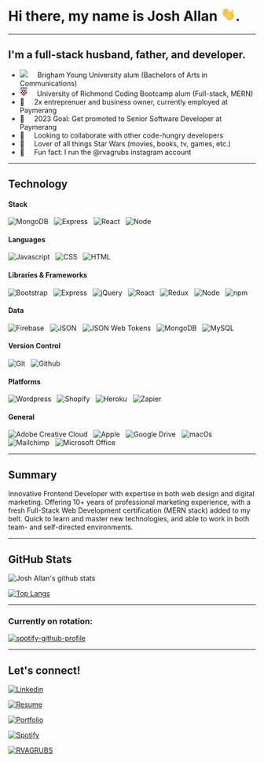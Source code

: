 # Hi there, my name is Josh Allan <img src="img/wave.gif" width="30px">.

---

## I'm a full-stack husband, father, and developer.

- <img src="https://upload.wikimedia.org/wikipedia/commons/thumb/b/b2/Brigham_Young_University_medallion.svg/1200px-Brigham_Young_University_medallion.svg.png" width="20px"> &nbsp; &nbsp; Brigham Young University alum (Bachelors of Arts in Communications)
- <img src="img/uofr.png" width="15px"> &nbsp; &nbsp; University of Richmond Coding Bootcamp alum (Full-stack, MERN)
- 👔 &nbsp; &nbsp; 2x entreprenuer and business owner, currently employed at Paymerang
- 🥅 &nbsp; &nbsp; 2023 Goal: Get promoted to Senior Software Developer at Paymerang
- 👯 &nbsp; &nbsp; Looking to collaborate with other code-hungry developers
- 🎥 &nbsp; &nbsp; Lover of all things Star Wars (movies, books, tv, games, etc.)
- 🍗 &nbsp; &nbsp; Fun fact: I run the @rvagrubs instagram account

---

## Technology

#### Stack

![MongoDB](https://img.shields.io/badge/Data-MongoDB-informational?style=for-the-badge&logo=MongoDB&logoColor=white&color=1ABC9B&labelColor=001837) &nbsp;
![Express](https://img.shields.io/badge/Code-express-informational?style=for-the-badge&logo=express&logoColor=white&color=1ABC9B&labelColor=001837) &nbsp;
![React](https://img.shields.io/badge/Code-React-informational?style=for-the-badge&logo=react&logoColor=white&color=1ABC9B&labelColor=001837) &nbsp;
![Node](https://img.shields.io/badge/Code-Node.js-informational?style=for-the-badge&logo=node.js&logoColor=white&color=1ABC9B&labelColor=001837) &nbsp;

#### Languages

![Javascript](https://img.shields.io/badge/Code-Javascript-informational?style=for-the-badge&logo=javascript&logoColor=white&color=1ABC9B&labelColor=001837) &nbsp;
![CSS](https://img.shields.io/badge/Code-CSS-informational?style=for-the-badge&logo=css3&logoColor=white&color=1ABC9B&labelColor=001837) &nbsp;
![HTML](https://img.shields.io/badge/Code-HTML-informational?style=for-the-badge&logo=html5&logoColor=white&color=1ABC9B&labelColor=001837) &nbsp;

#### Libraries & Frameworks

![Bootstrap](https://img.shields.io/badge/Code-Bootstrap-informational?style=for-the-badge&logo=bootstrap&logoColor=white&color=1ABC9B&labelColor=001837) &nbsp;
![Express](https://img.shields.io/badge/Code-express-informational?style=for-the-badge&logo=express&logoColor=white&color=1ABC9B&labelColor=001837) &nbsp;
![jQuery](https://img.shields.io/badge/Code-jQuery-informational?style=for-the-badge&logo=jquery&logoColor=white&color=1ABC9B&labelColor=001837) &nbsp;
![React](https://img.shields.io/badge/Code-React-informational?style=for-the-badge&logo=react&logoColor=white&color=1ABC9B&labelColor=001837) &nbsp;
![Redux](https://img.shields.io/badge/Code-Redux-informational?style=for-the-badge&logo=redux&logoColor=white&color=1ABC9B&labelColor=001837) &nbsp;
![Node](https://img.shields.io/badge/Code-Node.js-informational?style=for-the-badge&logo=node.js&logoColor=white&color=1ABC9B&labelColor=001837) &nbsp;
![npm](https://img.shields.io/badge/Tech-npm.js-informational?style=for-the-badge&logo=npm.js&logoColor=white&color=1ABC9B&labelColor=001837) &nbsp;

#### Data

![Firebase](https://img.shields.io/badge/Data-Firebase-informational?style=for-the-badge&logo=Firebase&logoColor=white&color=1ABC9B&labelColor=001837) &nbsp;
![JSON](https://img.shields.io/badge/Code-json-informational?style=for-the-badge&logo=json&logoColor=white&color=1ABC9B&labelColor=001837) &nbsp;
![JSON Web Tokens](https://img.shields.io/badge/Code-json_web_tokens-informational?style=for-the-badge&logo=json-web-tokens&logoColor=white&color=1ABC9B&labelColor=001837) &nbsp;
![MongoDB](https://img.shields.io/badge/Data-MongoDB-informational?style=for-the-badge&logo=MongoDB&logoColor=white&color=1ABC9B&labelColor=001837) &nbsp;
![MySQL](https://img.shields.io/badge/Data-MySQL-informational?style=for-the-badge&logo=mysql&logoColor=white&color=1ABC9B&labelColor=001837) &nbsp;

#### Version Control

![Git](https://img.shields.io/badge/Tech-Git-informational?style=for-the-badge&logo=Git&logoColor=white&color=1ABC9B&labelColor=001837) &nbsp;
![Github](https://img.shields.io/badge/Tech-GitHub-informational?style=for-the-badge&logo=GitHub&logoColor=white&color=1ABC9B&labelColor=001837) &nbsp;

#### Platforms

![Wordpress](https://img.shields.io/badge/Tech-Wordpress-informational?style=for-the-badge&logo=wordpress&logoColor=white&color=1ABC9B&labelColor=001837) &nbsp;
![Shopify](https://img.shields.io/badge/Tech-Shopify-informational?style=for-the-badge&logo=Shopify&logoColor=white&color=1ABC9B&labelColor=001837) &nbsp;
![Heroku](https://img.shields.io/badge/Tech-Heroku-informational?style=for-the-badge&logo=Heroku&logoColor=white&color=1ABC9B&labelColor=001837) &nbsp;
![Zapier](https://img.shields.io/badge/Tech-Zapier-informational?style=for-the-badge&logo=Zapier&logoColor=white&color=1ABC9B&labelColor=001837) &nbsp;

#### General

![Adobe Creative Cloud](https://img.shields.io/badge/Tech-adobe_creative_cloud-informational?style=for-the-badge&logo=adobe-creative-cloud&logoColor=white&color=1ABC9B&labelColor=001837) &nbsp;
![Apple](https://img.shields.io/badge/Tech-apple-informational?style=for-the-badge&logo=apple&logoColor=white&color=1ABC9B&labelColor=001837) &nbsp;
![Google Drive](https://img.shields.io/badge/Tech-Google_Drive-informational?style=for-the-badge&logo=google-drive&logoColor=white&color=1ABC9B&labelColor=001837) &nbsp;
![macOs](https://img.shields.io/badge/Tech-macOS-informational?style=for-the-badge&logo=macOS&logoColor=white&color=1ABC9B&labelColor=001837) &nbsp;
![Mailchimp](https://img.shields.io/badge/Tech-Mailchimp-informational?style=for-the-badge&logo=Mailchimp&logoColor=white&color=1ABC9B&labelColor=001837) &nbsp;
![Microsoft Office](https://img.shields.io/badge/Tech-Microsoft_office-informational?style=for-the-badge&logo=microsoft-office&logoColor=white&color=1ABC9B&labelColor=001837) &nbsp;

---

## Summary

Innovative Frontend Developer with expertise in both web design and digital marketing. Offering 10+ years of professional marketing experience, with a fresh Full-Stack Web Development certification (MERN stack) added to my belt. Quick to learn and master new technologies, and able to work in both team- and self-directed environments.

---

## GitHub Stats

![Josh Allan's github stats](https://github-readme-stats.vercel.app/api?username=jallan07&show_icons=true&title_color=ffffff&icon_color=00ba9d&text_color=ffffff&bg_color=001837&hide_border=true)

[![Top Langs](https://github-readme-stats.vercel.app/api/top-langs/?username=jallan07&langs_count=10&card_width=495&title_color=ffffff&icon_color=00ba9d&text_color=ffffff&bg_color=001837&hide_border=true)](https://github.com/anuraghazra/github-readme-stats)

---

### Currently on rotation:

[![spotify-github-profile](https://spotify-github-profile.vercel.app/api/view?uid=12484067&cover_image=true&theme=novatorem)](https://spotify-github-profile.vercel.app/api/view?uid=12484067&redirect=true)

---

## Let's connect!

[![Linkedin](https://img.shields.io/badge/Linkedin-joshuamallan-informational?style=for-the-badge&logo=linkedin&logoColor=white&color=1ABC9B&labelColor=001837)](https://www.linkedin.com/in/joshuamallan/)

[![Resume](https://img.shields.io/badge/Resume-joshuamallan-informational?style=for-the-badge&logo=google-drive&logoColor=white&color=1ABC9B&labelColor=001837)](https://drive.google.com/file/d/1S4_u5BLspZWVqAkhJdZBl2cTXRRApXUr/view?usp=sharing)

[![Portfolio](https://img.shields.io/badge/Email-allan.josh07@gmail.com-informational?style=for-the-badge&logo=gmail&logoColor=white&color=1ABC9B&labelColor=001837)](mailto:allan.josh07@gmail.com)

[![Spotify](https://img.shields.io/badge/spotify-Josh_Allan-informational?style=for-the-badge&logo=spotify&logoColor=white&color=1ABC9B&labelColor=001837)](https://open.spotify.com/user/12484067?si=xhMwjlhjTlKNUCmltYAKWA)

[![RVAGRUBS](https://img.shields.io/badge/Instagram-RVAGRUBS-informational?style=for-the-badge&logo=instagram&logoColor=white&color=1ABC9B&labelColor=001837)](https://www.instagram.com/rvagrubs)

<br />

<br />

[website]: https://joshallan.dev/
[linkedin]: https://www.linkedin.com/in/joshuamallan/
[email]: mailto:allan.josh07@gmail.com

